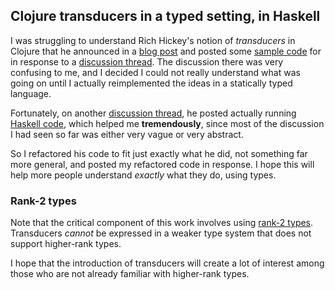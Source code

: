 ## Clojure transducers in a typed setting, in Haskell

I was struggling to understand Rich Hickey's notion of *transducers* in Clojure that he announced in a [blog post](http://blog.cognitect.com/blog/2014/8/6/transducers-are-coming) and posted some [sample code](https://gist.github.com/richhickey/b5aefa622180681e1c81) for in response to a [discussion thread](https://news.ycombinator.com/item?id=8143905). The discussion there was very confusing to me, and I decided I could not really understand what was going on until I actually reimplemented the ideas in a statically typed language.

Fortunately, on another [discussion thread](http://www.reddit.com/r/haskell/comments/2cv6l4/clojures_transducers_are_perverse_lenses/), he posted actually running [Haskell code](http://www.reddit.com/r/haskell/comments/2cv6l4/clojures_transducers_are_perverse_lenses/cjjyay7), which helped me **tremendously**, since most of the discussion I had seen so far was either very vague or very abstract.

So I refactored his code to fit just exactly what he did, not something far more general, and posted my refactored code in response. I hope this will help more people understand *exactly* what they do, using types.

### Rank-2 types

Note that the critical component of this work involves using [rank-2 types](http://www.haskell.org/haskellwiki/Rank-N_types). Transducers *cannot* be expressed in a weaker type system that does not support higher-rank types.

I hope that the introduction of transducers will create a lot of interest among those who are not already familiar with higher-rank types.
